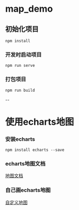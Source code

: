 # map_demo

## 初始化项目
```
npm install
```

### 开发时启动项目
```
npm run serve
```

### 打包项目
```
npm run build
```
--

# 使用echarts地图

### 安装echarts
```
npm install echarts --save
```

### echarts地图文档
[地图文档](https://echarts.apache.org/zh/option.html#series-map)

### 自己画echarts地图
[自定义地图](https://www.jianshu.com/p/7337c2f56876)
